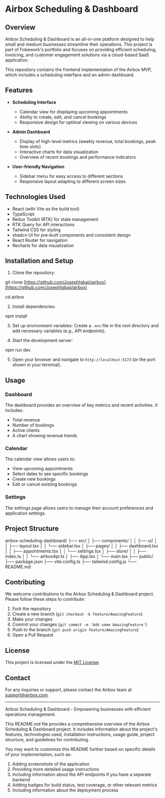 # Airbox Scheduling & Dashboard

## Overview

Airbox Scheduling & Dashboard is an all-in-one platform designed to help small and medium businesses streamline their operations. This project is part of Fobework's portfolio and focuses on providing efficient scheduling, invoicing, and customer engagement solutions via a cloud-based SaaS application.

This repository contains the frontend implementation of the Airbox MVP, which includes a scheduling interface and an admin dashboard.

## Features

- **Scheduling Interface**

  - Calendar view for displaying upcoming appointments
  - Ability to create, edit, and cancel bookings
  - Responsive design for optimal viewing on various devices

- **Admin Dashboard**

  - Display of high-level metrics (weekly revenue, total bookings, peak time slots)
  - Interactive charts for data visualization
  - Overview of recent bookings and performance indicators

- **User-friendly Navigation**
  - Sidebar menu for easy access to different sections
  - Responsive layout adapting to different screen sizes

## Technologies Used

- React (with Vite as the build tool)
- TypeScript
- Redux Toolkit (RTK) for state management
- RTK Query for API interactions
- Tailwind CSS for styling
- shadcn UI for pre-built components and consistent design
- React Router for navigation
- Recharts for data visualization

## Installation and Setup

1. Clone the repository:

git clone [https://github.com/JosephIgbaji/airbox](https://github.com/JosephIgbaji/airbox)

cd airbox

2. Install dependencies:

npm install

3. Set up environment variables:
   Create a `.env` file in the root directory and add necessary variables (e.g., API endpoints).

4. Start the development server:

npm run dev

5. Open your browser and navigate to `http://localhost:5173` (or the port shown in your terminal).

## Usage

### Dashboard

The dashboard provides an overview of key metrics and recent activities. It includes:

- Total revenue
- Number of bookings
- Active clients
- A chart showing revenue trends

### Calendar

The calendar view allows users to:

- View upcoming appointments
- Select dates to see specific bookings
- Create new bookings
- Edit or cancel existing bookings

### Settings

The settings page allows users to manage their account preferences and application settings.

## Project Structure

airbox-scheduling-dashboard/
├── src/
│ ├── components/
│ │ ├── ui/
│ │ ├── layout.tsx
│ │ └── sidebar.tsx
│ ├── pages/
│ │ ├── dashboard.tsx
│ │ ├── appointments.tsx
│ │ └── settings.tsx
│ ├── store/
│ │ ├── index.ts
│ │ └── airboxApi.ts
│ ├── App.tsx
│ └── main.tsx
├── public/
├── package.json
├── vite.config.ts
├── tailwind.config.js
└── README.md

## Contributing

We welcome contributions to the Airbox Scheduling & Dashboard project. Please follow these steps to contribute:

1. Fork the repository
2. Create a new branch (`git checkout -b feature/AmazingFeature`)
3. Make your changes
4. Commit your changes (`git commit -m 'Add some AmazingFeature'`)
5. Push to the branch (`git push origin feature/AmazingFeature`)
6. Open a Pull Request

## License

This project is licensed under the [MIT License](LICENSE).

## Contact

For any inquiries or support, please contact the Airbox team at support@airbox.com.

---

Airbox Scheduling & Dashboard - Empowering businesses with efficient operations management.

This README.md file provides a comprehensive overview of the Airbox Scheduling & Dashboard project. It includes information about the project's features, technologies used, installation instructions, usage guide, project structure, and guidelines for contributing.

You may want to customize this README further based on specific details of your implementation, such as:

1. Adding screenshots of the application
2. Providing more detailed usage instructions
3. Including information about the API endpoints if you have a separate backend
4. Adding badges for build status, test coverage, or other relevant metrics
5. Including information about the deployment process
